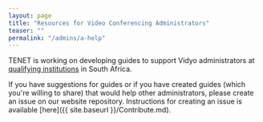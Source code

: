 ```yaml
---
layout: page
title: "Resources for Video Conferencing Administrators"
teaser: ""
permalink: "/admins/a-help"
---
```

TENET is working on developing guides to support Vidyo administrators at 
[qualifying institutions](https://tenetvc.wordpress.com/vidyoportal-addresses/) in South Africa.

If you have suggestions for guides or if you have created guides (which you're willing to share) that would help other administrators, please create an issue on our website repository. Instructions for creating an issue is available [here]({{ site.baseurl }}/Contribute.md).


